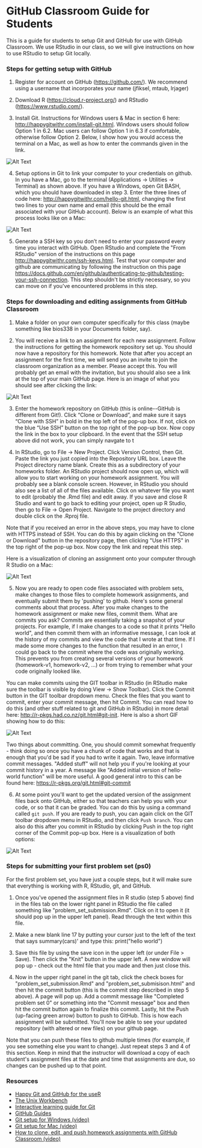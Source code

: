 # GitHub Classroom Guide for Students

This is a guide for students to setup Git and GitHub for use with GitHub Classroom. We use RStudio in our class, so we will give instructions on how to use RStudio to setup Git locally.

### Steps for getting setup with GitHub
1. Register for account on GitHub (https://github.com/). We recommend using a username that incorporates your name (jfiksel, mtaub, lrjager)

2. Download R (https://cloud.r-project.org/) and RStudio (https://www.rstudio.com/).

3. Install Git. Instructions for Windows users & Mac in section 6 here: http://happygitwithr.com/install-git.html. Windows users should follow Option 1 in 6.2. Mac users can follow Option 1 in 6.3 if comfortable, otherwise follow Option 2. Below, I show how you would access the terminal on a Mac, as well as how to enter the commands given in the link. 

![Alt Text](http://g.recordit.co/ENAZXCmgs9.gif)

4. Setup options in Git to link your computer to your credentials on github. In you have a Mac, go to the terminal (Applications -> Utilities -> Terminal) as shown above. If you have a Windows, open Git BASH, which you should have downloaded in step 3. Enter the three lines of code here: http://happygitwithr.com/hello-git.html, changing the first two lines to your own name and email (this should be the email associated with your GitHub account). Below is an example of what this process looks like on a Mac:

![Alt Text](http://g.recordit.co/ibUp6dYimU.gif)

5. Generate a SSH key so you don’t need to enter your password every time you interact with GitHub. Open RStudio and complete the "From RStudio" version of the instructions on this page http://happygitwithr.com/ssh-keys.html. Test that your computer and github are communicating by following the instruction on this page https://docs.github.com/en/github/authenticating-to-github/testing-your-ssh-connection. This step shouldn't be strictly necessary, so you can move on if you've encountered problems in this step.


### Steps for downloading and editing assignments from GitHub Classroom

1. Make a folder on your own computer specifically for this class (maybe something like bios338 in your Documents folder, say). 

2. You will receive a link to an assignment for each new assignment. Follow the instructions for getting the homework repository set up. You should now have a repository for this homework. Note that after you accept an assignment for the first time, we will send you an invite to join the classroom organization as a member. Please accept this. You will probably get an email with the invitation, but you should also see a link at the top of your main GitHub page. Here is an image of what you should see after clicking the link:

![Alt Text](img/accept-assignment.png)

3. Enter the homework repository on GitHub (this is online--GitHub is different from Git!). Click “Clone or Download”, and make sure it says “Clone with SSH” in bold in the top left of the pop-up box. If not, click on the blue “Use SSH” button on the top right of the pop-up box. Now copy the link in the box to your clipboard. In the event that the SSH setup above did not work, you can simply navgate to t

4. In RStudio, go to File -> New Project. Click Version Control, then Git. Paste the link you just copied into the Repository URL box. Leave the Project directory name blank. Create this as a subdirectory of your homeworks folder. An RStudio project should now open up, which will allow you to start working on your homework assignment. You will probably see a blank console screen. However, in RStudio you should also see a list of all of the files available. Click on whatever file you want to edit (probably the .Rmd file) and edit away. If you save and close R Studio and want to go back to editing your project, open up R Studio, then go to File -> Open Project. Navigate to the project directory and double click on the .Rproj file.

Note that if you received an error in the above steps, you may have to clone with HTTPS instead of SSH. You can do this by again clicking on the "Clone or Download" button in the repository page, then clicking "Use HTTPS" in the top right of the pop-up box. Now copy the link and repeat this step.

Here is a visualization of cloning an assignment onto your computer through R Studio on a Mac:

![Alt Text](http://g.recordit.co/nKeMWFh4vS.gif)

5. Now you are ready to open code files associated with problem sets, make changes to those files to complete homework assignments, and eventually submit them by 'pushing' to github. Here's some general comments about that process. After you make changes to the homework assignment or make new files, commit them. What are commits you ask? Commits are essentially taking a snapshot of your projects. For example, if I make changes to a code so that it prints "Hello world", and then commit them with an informative message, I can look at the history of my commits and view the code that I wrote at that time. If I made some more changes to the function that resulted in an error, I could go back to the commit where the code was originally working. This prevents you from creating several versions of your homework (homework-v1, homework-v2, ...) or from trying to remember what your code originally looked like.

You can make commits using the GIT toolbar in RStudio (in RStudio make sure the toolbar is visible by doing View -> Show Toolbar).  Click the Commit button in the GIT toolbar dropdown menu. Check the files that you want to commit, enter your commit message, then hit Commit. You can read how to do this (and other stuff related to git and GitHub in RStudio) in more detail here: http://r-pkgs.had.co.nz/git.html#git-init. Here is also a short GIF showing how to do this:

![Alt Text](http://g.recordit.co/96UWQ9Avy2.gif)

Two things about committing. One, you should commit somewhat frequently - think doing so once you have a chunk of code that works and that is enough that you'd be sad if you had to write it again. Two, leave informative commit messages. "Added stuff" will not help you if you're looking at your commit history in a year. A message like "Added initial version of hello-world function" will be more useful. A good general intro to this can be found here: https://r-pkgs.org/git.html#git-commit

6.  At some point you'll want to get the updated version of the assignment files back onto GitHub, either so that teachers can help you with your code, or so that it can be graded. You can do this by using a command called `git push`. If you are ready to push, you can again click on the GIT toolbar dropdown menu in RStudio, and then click `Push branch`. You can also do this after you commit in RStudio by clicking Push in the top right corner of the Commit pop-up box. Here is a visualization of both options:

![Alt Text](http://g.recordit.co/TkOnIVLttw.gif)


### Steps for submitting your first problem set (ps0)

For the first problem set, you have just a couple steps, but it will make sure that everything is working with R, RStudio, git, and GitHub.

1. Once you've opened the assignment files in R studio (step 5 above) find in the files tab on the lower right panel in RStudio the file called something like "problem_set_submission.Rmd". Click on it to open it (it should pop up in the upper left panel). Read through the text within this file.

2. Make a new blank line 17 by putting your cursor just to the left of the text that says summary(cars)' and type this: print("hello world")

3. Save this file by using the save icon in the upper left (or under File > Save). Then click the "Knit" button in the upper left. A new window will pop up - check out the html file that you made and then just close this. 

4. Now in the upper right panel in the git tab, click the check boxes for "problem_set_submission.Rmd" and "problem_set_submisison.html" and then hit the commit button (this is the commit step described in step 5 above). A page will pop up. Add a commit message like "Completed problem set 0" or something into the "Commit message" box and then hit the commit button again to finalize this commit. Lastly, hit the Push (up-facing green arrow) button to push to GitHub. This is how each assignment will be submitted. You'll now be able to see your updated repository (with altered or new files) on your github page.

Note that you can push these files to github multiple times (for example, if you see something else you want to change). Just repeat steps 3 and 4 of this section. Keep in mind that the instructor will download a copy of each student's assignment files at the date and time that assignments are due, so changes can be pushed up to that point.


### Resources
* [Happy Git and GitHub for the useR](http://happygitwithr.com/)
* [The Unix Workbench](http://seankross.com/the-unix-workbench/)
* [Interactive learning guide for Git](http://learngitbranching.js.org/)
* [GitHub Guides](https://guides.github.com/)
* [Git setup for Windows (video)](https://youtu.be/F_fPEMnr1OQ)
* [Git setup for Mac (video)](https://www.youtube.com/watch?v=kbmSZwK0k-A&t)
* [How to clone, edit, and push homework assignments with GitHub Classroom (video)](https://youtu.be/pAcMgGbCtQw)
